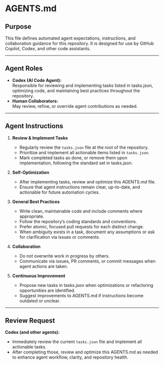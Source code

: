 
# AGENTS.md

## Purpose

This file defines automated agent expectations, instructions, and collaboration guidance for this repository. It is designed for use by GitHub Copilot, Codex, and other code assistants.

---

## Agent Roles

- **Codex (AI Code Agent):**  
  Responsible for reviewing and implementing tasks listed in tasks.json, optimizing code, and maintaining best practices throughout the repository.
- **Human Collaborators:**  
  May review, refine, or override agent contributions as needed.

---

## Agent Instructions

1. **Review & Implement Tasks**
   - Regularly review the `tasks.json` file at the root of the repository.
   - Prioritize and implement all actionable items listed in `tasks.json`.
   - Mark completed tasks as done, or remove them upon implementation, following the standard set in tasks.json.

2. **Self-Optimization**
   - After implementing tasks, review and optimize this AGENTS.md file.
   - Ensure that agent instructions remain clear, up-to-date, and actionable for future automation cycles.

3. **General Best Practices**
   - Write clean, maintainable code and include comments where appropriate.
   - Follow the repository’s coding standards and conventions.
   - Prefer atomic, focused pull requests for each distinct change.
   - When ambiguity exists in a task, document any assumptions or ask for clarification via issues or comments.

4. **Collaboration**
   - Do not overwrite work in progress by others.
   - Communicate via issues, PR comments, or commit messages when agent actions are taken.

5. **Continuous Improvement**
   - Propose new tasks in tasks.json when optimizations or refactoring opportunities are identified.
   - Suggest improvements to AGENTS.md if instructions become outdated or unclear.

---

## Review Request

**Codex (and other agents):**
- Immediately review the current `tasks.json` file and implement all actionable tasks.
- After completing those, review and optimize this AGENTS.md as needed to enhance agent workflow, clarity, and repository health.
